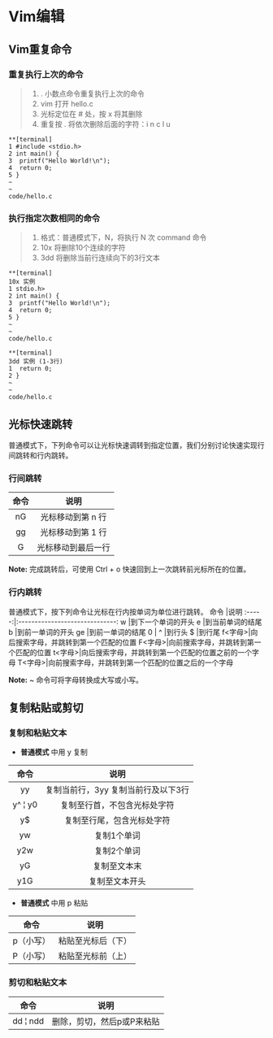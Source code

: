 # Vim编辑

## Vim重复命令

### 重复执行上次的命令

 > 1. . 小数点命令重复执行上次的命令
 > 2. vim 打开 hello.c
 > 3. 光标定位在 # 处，按 x 将其删除
 > 4. 重复按 . 将依次删除后面的字符：i n c l u

 ```
 **[terminal]
 1 #include <stdio.h>
 2 int main() {
 3 	printf("Hello World!\n");
 4 	return 0;
 5 }
 ~
 ~
 code/hello.c
 ```

### 执行指定次数相同的命令

 > 1. 格式：普通模式下，N<command>，将执行 N 次 command 命令
 > 2. 10x 将删除10个连续的字符
 > 3. 3dd 将删除当前行连续向下的3行文本

 ```
 **[terminal]
 10x 实例
 1 stdio.h>
 2 int main() {
 3	printf("Hello World!\n");
 4	return 0;
 5 }
 ~
 ~
 code/hello.c
 ```

 ```
 **[terminal]
 3dd 实例 (1-3行)
 1 	return 0;
 2 }
 ~
 ~
 code/hello.c
 ```

## 光标快速跳转
普通模式下，下列命令可以让光标快速调转到指定位置，我们分别讨论快速实现行间跳转和行内跳转。

### 行间跳转
命令   |说明
:-----:|:------------------------------:
nG     |光标移动到第 n 行
gg     |光标移动到第 1 行
G      |光标移动到最后一行

**Note:** 完成跳转后，可使用 Ctrl + o 快速回到上一次跳转前光标所在的位置。

### 行内跳转
普通模式下，按下列命令让光标在行内按单词为单位进行跳转。
命令   |说明
:-----:|:------------------------------:
w      |到下一个单词的开头
e      |到当前单词的结尾
b      |到前一单词的开头
ge     |到前一单词的结尾
0 | ^  |到行头
$      |到行尾
f<字母>|向后搜索字母，并跳转到第一个匹配的位置
F<字母>|向前搜索字母，并跳转到第一个匹配的位置
t<字母>|向后搜索字母，并跳转到第一个匹配的位置之前的一个字母
T<字母>|向前搜索字母，并跳转到第一个匹配的位置之后的一个字母

**Note:** ~ 命令可将字母转换成大写或小写。

## 复制粘贴或剪切

### 复制和粘贴文本
 * **普通模式** 中用 y 复制

命令           |说明
:-------------:|:--------------------------------------:
yy             |复制当前行，3yy 复制当前行及以下3行
y^ &#166; y0   |复制至行首，不包含光标处字符
y$             |复制至行尾，包含光标处字符
yw             |复制1个单词
y2w            |复制2个单词
yG             |复制至文本末
y1G            |复制至文本开头

 * **普通模式** 中用 p 粘贴

命令           |说明
:-------------:|:--------------------------------------:
p（小写）      |粘贴至光标后（下）
P（小写）      |粘贴至光标前（上）

### 剪切和粘贴文本

命令           |说明
:-------------:|:--------------------------------------:
dd &#166; ndd  |删除，剪切，然后p或P来粘贴
